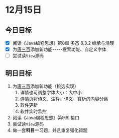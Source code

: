 # 12月15日

## 今日目标

- [x] 阅读《Java编程思想》第8章 多态  8.3.2 继承与清理
- [x] 为[唐三百](https://github.com/LiamJu/TangShi)添加新功能-----搜索功能、自定义字体
- [ ] 尝试读`View`源码

## 明日目标

1. 为[唐三百](https://github.com/LiamJu/TangShi)添加新功能（挑选实现）
   1. 详情也可调整字体大小：大中小
   2. 详情页将诗文、注释、译文、赏析的内容分离
   3. 软件更新
   4. 软件实时监控
2. 阅读《Java编程思想》第9章 接口
3. 尝试读`View`源码
4. 做一套**科目一**习题，并且重复强化错题